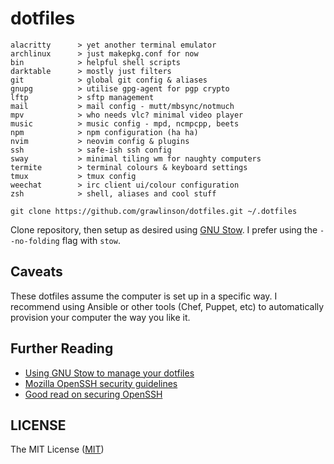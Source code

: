 # dotfiles

```
alacritty      > yet another terminal emulator
archlinux      > just makepkg.conf for now
bin            > helpful shell scripts
darktable      > mostly just filters
git            > global git config & aliases
gnupg          > utilise gpg-agent for pgp crypto
lftp           > sftp management
mail           > mail config - mutt/mbsync/notmuch
mpv            > who needs vlc? minimal video player
music          > music config - mpd, ncmpcpp, beets
npm            > npm configuration (ha ha)
nvim           > neovim config & plugins
ssh            > safe-ish ssh config
sway           > minimal tiling wm for naughty computers
termite        > terminal colours & keyboard settings
tmux           > tmux config
weechat        > irc client ui/colour configuration
zsh            > shell, aliases and cool stuff
```

`git clone https://github.com/grawlinson/dotfiles.git ~/.dotfiles`

Clone repository, then setup as desired using [GNU Stow][url-gnu-stow].
I prefer using the `--no-folding` flag with `stow`.

## Caveats

These dotfiles assume the computer is set up in a specific way. I recommend
using Ansible or other tools (Chef, Puppet, etc) to automatically provision
your computer the way you like it.

## Further Reading

- [Using GNU Stow to manage your dotfiles][url-invergo-stow]
- [Mozilla OpenSSH security guidelines][url-mozilla-ssh]
- [Good read on securing OpenSSH][url-secure-shell]

## LICENSE

The MIT License ([MIT](LICENSE.md))

[url-gnu-stow]: https://www.gnu.org/software/stow/
[url-invergo-stow]: http://brandon.invergo.net/news/2012-05-26-using-gnu-stow-to-manage-your-dotfiles.html
[url-mozilla-ssh]: https://wiki.mozilla.org/Security/Guidelines/OpenSSH
[url-secure-shell]: https://stribika.github.io/2015/01/04/secure-secure-shell.html
